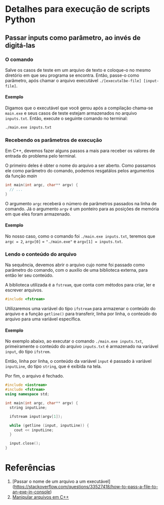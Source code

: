 # Detalhes para execução de scripts Python

## Passar inputs como parâmetro, ao invés de digitá-las

### O comando
Salve os casos de teste em um arquivo de texto e coloque-o no mesmo diretório em que seu programa se encontra. Então, passe-o como parâmetro, após chamar o arquivo executável `./[executalbe-file] [input-file]`.

#### Exemplo
Digamos que o executável que você gerou após a compilação chama-se `main.exe` e seus casos de teste estejam armazenados no arquivo `inputs.txt`. Então, execute o seguinte comando no terminal:
```bash
./main.exe inputs.txt
```

### Recebendo os parâmetros de execução
Em C++, devemos fazer alguns passos a mais para receber os valores de entrada do problema pelo terminal.

O primeiro deles é obter o nome do arquivo a ser aberto. Como passamos ele como parâmetro do comando, podemos resgatálos pelos argumentos da função *main*

```c++
int main(int argc, char** argv) {
  // ...
}
```

O argumento `argc` receberá o número de parâmetros passados na linha de comando. Já o argumento `argv` é um ponteiro para as posições de memória em que eles foram armazenado.

#### Exemplo
No nosso caso, como o comando foi `./main.exe inputs.txt`, teremos que `argc = 2`, `argv[0]` = `"./main.exe"` e `argv[1] = inputs.txt`.

### Lendo o conteúdo do arquivo
Na sequência, devemos abrir o arquivo cujo nome foi passado como parâmetro do comando, com o auxílio de uma biblioteca externa, para então ler seu conteúdo.

A biblioteca utilizada é a `fstream`, que conta com métodos para criar, ler e escrever arquivos.

```c++
#include <fstream>
```

Utilizaremos uma variável do tipo `ifstream` para armazenar o conteúdo do arquivo e a função `getline()` para transferir, linha por linha, o conteúdo do arquivo para uma variável específica. 

#### Exemplo
No exemplo abaixo, ao executar o comando `./main.exe inputs.txt`, primeiramente o conteúdo do arquivo `inputs.txt` é armazenado na variável `input`, do tipo `ifstrem`. 

Então, linha por linha, o conteúdo da variável `ìnput` é passado à variável `inputLine`, do tipo `string`, que é exibida na tela.

Por fim, o arquivo é fechado.

```c++
#include <iostream>
#include <fstream>
using namespace std;

int main(int argc, char** argv) {
  string inputLine;

  ifstream input(argv[1]);

  while (getline (input, inputLine)) {
    cout << inputLine;
  }

  input.close(); 
}
```

# Referências
1. [Passar o nome de um arquivo a um executável] (https://stackoverflow.com/questions/33527418/how-to-pass-a-file-to-an-exe-in-console)
2. [Manipular arquivos em C++](https://stackoverflow.com/questions/33527418/how-to-pass-a-file-to-an-exe-in-console)
